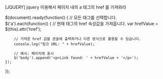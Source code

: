 [JQUERY] jquery 이용해서 페이지 내의 a 태그의 href 를 가져와라

$(document).ready(function() {
    // 모든 <a> 태그를 선택합니다.
    $('a').each(function() {
        // 현재 <a> 태그의 href 속성값을 가져옵니다.
        var hrefValue = $(this).attr('href');

        // 가져온 href 값을 콘솔에 출력하거나 다른 방식으로 활용할 수 있습니다.
        console.log("링크 URL: " + hrefValue);

        // 예시: 페이지에 표시
        $('body').append('<p>Link found: ' + hrefValue + '</p>');
    });
});
